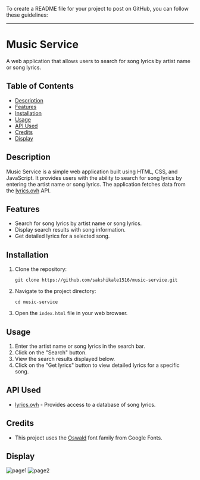 To create a README file for your project to post on GitHub, you can follow these guidelines:

---

# Music Service

A web application that allows users to search for song lyrics by artist name or song lyrics.

## Table of Contents
- [Description](#description)
- [Features](#features)
- [Installation](#installation)
- [Usage](#usage)
- [API Used](#api-used)
- [Credits](#credits)
- [Display](#display)

## Description
Music Service is a simple web application built using HTML, CSS, and JavaScript. It provides users with the ability to search for song lyrics by entering the artist name or song lyrics. The application fetches data from the [lyrics.ovh](https://api.lyrics.ovh) API.

## Features
- Search for song lyrics by artist name or song lyrics.
- Display search results with song information.
- Get detailed lyrics for a selected song.

## Installation
1. Clone the repository:
   ```
   git clone https://github.com/sakshikale1516/music-service.git
   ```
2. Navigate to the project directory:
   ```
   cd music-service
   ```
3. Open the `index.html` file in your web browser.

## Usage
1. Enter the artist name or song lyrics in the search bar.
2. Click on the "Search" button.
3. View the search results displayed below.
4. Click on the "Get lyrics" button to view detailed lyrics for a specific song.

## API Used
- [lyrics.ovh](https://api.lyrics.ovh) - Provides access to a database of song lyrics.

## Credits
- This project uses the [Oswald](https://fonts.google.com/specimen/Oswald) font family from Google Fonts.
## Display
![page1](https://github.com/sakshikale1516/Lyrics-Finder/assets/90844300/23b9f735-982f-4627-b24f-30ea14eb1144)
![page2](https://github.com/sakshikale1516/Lyrics-Finder/assets/90844300/2344df4c-bbb0-4361-ad33-c8a2f245a9a2)


